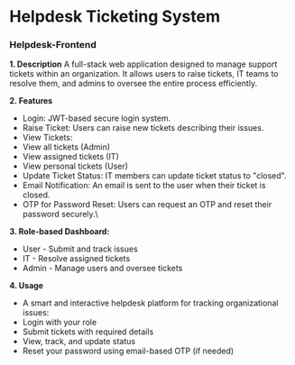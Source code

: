 # Helpdesk Ticketing System
### Helpdesk-Frontend
**1. Description**
  A full-stack web application designed to manage support tickets within an organization. It allows users to raise tickets, IT teams to resolve them, and admins to oversee the entire process efficiently.

**2. Features**
  * Login: JWT-based secure login system.
  * Raise Ticket: Users can raise new tickets describing their issues.
  * View Tickets:
  * View all tickets (Admin)
  * View assigned tickets (IT)
  * View personal tickets (User)
  * Update Ticket Status: IT members can update ticket status to "closed".
  * Email Notification: An email is sent to the user when their ticket is closed.
  * OTP for Password Reset: Users can request an OTP and reset their password securely.\

**3. Role-based Dashboard:**
  * User - Submit and track issues
  * IT - Resolve assigned tickets
  * Admin - Manage users and oversee tickets

**4. Usage**
  * A smart and interactive helpdesk platform for tracking organizational issues:
  * Login with your role
  * Submit tickets with required details
  * View, track, and update status
  * Reset your password using email-based OTP (if needed)
